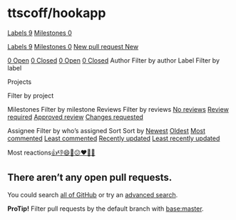 # ttscoff/hookapp

 [Labels 9](https://github.com/ttscoff/hookapp/labels) [Milestones 0](https://github.com/ttscoff/hookapp/milestones)

 [Labels 9](https://github.com/ttscoff/hookapp/labels) [Milestones 0](https://github.com/ttscoff/hookapp/milestones) [New pull request New](https://github.com/ttscoff/hookapp/compare)

 [0 Open](https://github.com/ttscoff/hookapp/issues?q=is%3Aopen+is%3Apr) [0 Closed](https://github.com/ttscoff/hookapp/issues?q=is%3Apr+is%3Aclosed) [0 Open](https://github.com/ttscoff/hookapp/issues?q=is%3Aopen+is%3Apr) [0 Closed](https://github.com/ttscoff/hookapp/issues?q=is%3Apr+is%3Aclosed) Author Filter by author Label Filter by label

 Projects

 Filter by project

 Milestones Filter by milestone Reviews Filter by reviews [No reviews](https://github.com/ttscoff/hookapp/issues?q=is%3Apr+is%3Aopen+review%3Anone) [Review required](https://github.com/ttscoff/hookapp/issues?q=is%3Apr+is%3Aopen+review%3Arequired) [Approved review](https://github.com/ttscoff/hookapp/issues?q=is%3Apr+is%3Aopen+review%3Aapproved) [Changes requested](https://github.com/ttscoff/hookapp/issues?q=is%3Apr+is%3Aopen+review%3Achanges-requested)

 Assignee Filter by who’s assigned Sort Sort by [Newest](https://github.com/ttscoff/hookapp/issues?q=is%3Aopen+is%3Apr) [Oldest](https://github.com/ttscoff/hookapp/issues?q=is%3Apr+is%3Aopen+sort%3Acreated-asc) [Most commented](https://github.com/ttscoff/hookapp/issues?q=is%3Apr+is%3Aopen+sort%3Acomments-desc) [Least commented](https://github.com/ttscoff/hookapp/issues?q=is%3Apr+is%3Aopen+sort%3Acomments-asc) [Recently updated](https://github.com/ttscoff/hookapp/issues?q=is%3Apr+is%3Aopen+sort%3Aupdated-desc) [Least recently updated](https://github.com/ttscoff/hookapp/issues?q=is%3Apr+is%3Aopen+sort%3Aupdated-asc)

Most reactions[👍](https://github.com/ttscoff/hookapp/issues?q=is%3Apr+is%3Aopen+sort%3Areactions-%2B1-desc)[👎](https://github.com/ttscoff/hookapp/issues?q=is%3Apr+is%3Aopen+sort%3Areactions--1-desc)[😄](https://github.com/ttscoff/hookapp/issues?q=is%3Apr+is%3Aopen+sort%3Areactions-smile-desc)[🎉](https://github.com/ttscoff/hookapp/issues?q=is%3Apr+is%3Aopen+sort%3Areactions-tada-desc)[😕](https://github.com/ttscoff/hookapp/issues?q=is%3Apr+is%3Aopen+sort%3Areactions-thinking_face-desc)[❤️](https://github.com/ttscoff/hookapp/issues?q=is%3Apr+is%3Aopen+sort%3Areactions-heart-desc)[🚀](https://github.com/ttscoff/hookapp/issues?q=is%3Apr+is%3Aopen+sort%3Areactions-rocket-desc)[👀](https://github.com/ttscoff/hookapp/issues?q=is%3Apr+is%3Aopen+sort%3Areactions-eyes-desc)

## There aren’t any open pull requests.

You could search [all of GitHub](https://github.com/search) or try an [advanced search](https://github.com/search/advanced).

**ProTip!** Filter pull requests by the default branch with [base:master](https://github.com/ttscoff/hookapp/issues?q=is%3Apr+is%3Aopen+base%3Amaster).

